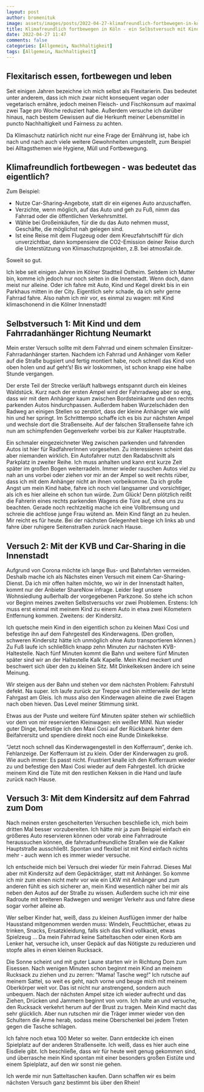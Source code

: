```yaml
---
layout: post
author: bromenituk
image: assets/images/posts/2022-04-27-klimafreundlich-fortbewegen-in-koeln-ein-selbstversuch-mit-kind.png
title: Klimafreundlich fortbewegen in Köln - ein Selbstversuch mit Kind
date: 2022-04-27 11:47
comments: false
categories: [Allgemein, Nachhaltigkeit]
tags: [Allgemein, Nachhaltigkeit]
---
```

## Flexitarisch essen, fortbewegen und leben

Seit einigen Jahren bezeichne ich mich selbst als Flexitarierin. Das bedeutet unter anderem, dass ich mich zwar nicht konsequent vegan oder vegetarisch ernähre, jedoch meinen Fleisch- und Fischkonsum auf maximal zwei Tage pro Woche reduziert habe. Außerdem versuche ich darüber hinaus, nach bestem Gewissen auf die Herkunft meiner Lebensmittel in puncto Nachhaltigkeit und Fairness zu achten.

Da Klimaschutz natürlich nicht nur eine Frage der Ernährung ist, habe ich nach und nach auch viele weitere Gewohnheiten umgestellt, zum Beispiel bei Alltagsthemen wie Hygiene, Müll und Fortbewegung.

<!--end_excerpt-->

## Klimafreundlich fortbewegen - was bedeutet das eigentlich?

Zum Beispiel:

- Nutze Car-Sharing-Angebote, statt dir ein eigenes Auto anzuschaffen.
- Verzichte, wenn möglich, auf das Auto und geh zu Fuß, nimm das Fahrrad oder die öffentlichen Verkehrsmittel.
- Wähle bei Großeinkäufen, für die du das Auto nehmen musst, Geschäfte, die möglichst nah gelegen sind.
- Ist eine Reise mit dem Flugzeug oder dem Kreuzfahrtschiff für dich unverzichtbar, dann kompensiere die CO2-Emission deiner Reise durch die Unterstützung von Klimaschutzprojekten, z.B. bei atmosfair.de.

Soweit so gut.

Ich lebe seit einigen Jahren im Kölner Stadtteil Ostheim. Seitdem ich Mutter bin, komme ich jedoch nur noch selten in die Innenstadt. Wenn doch, dann meist nur alleine. Oder ich fahre mit Auto, Kind und Kegel direkt bis in ein Parkhaus mitten in der City. Eigentlich sehr schade, da ich sehr gerne Fahrrad fahre. Also nahm ich mir vor, es einmal zu wagen: mit Kind klimaschonend in die Kölner Innenstadt!

## Selbstversuch 1: Mit Kind und dem Fahrradanhänger Richtung Neumarkt

Mein erster Versuch sollte mit dem Fahrrad und einem schmalen Einsitzer-Fahrradanhänger starten. Nachdem ich Fahrrad und Anhänger vom Keller auf die Straße bugsiert und fertig montiert habe, noch schnell das Kind von oben holen und auf geht’s! Bis wir loskommen, ist schon knapp eine halbe Stunde vergangen.

Der erste Teil der Strecke verläuft halbwegs entspannt durch ein kleines Waldstück. Kurz nach der ersten Ampel wird der Fahrradweg aber so eng, dass wir mit dem Anhänger kaum zwischen Bordsteinkante und den rechts parkenden Autos hindurchpassen. Außerdem haben Wurzelschäden den Radweg an einigen Stellen so zerstört, dass der kleine Anhänger wie wild hin und her springt. Im Schritttempo schaffe ich es bis zur nächsten Ampel und wechsle dort die Straßenseite. Auf der falschen Straßenseite fahre ich nun am schimpfenden Gegenverkehr vorbei bis zur Kalker Hauptstraße.

Ein schmaler eingezeichneter Weg zwischen parkenden und fahrenden Autos ist hier für RadfahrerInnen vorgesehen. Zu interessieren scheint das aber niemanden wirklich. Ein Autofahrer nutzt den Radabschnitt als Parkplatz in zweiter Reihe. Ich muss anhalten und kann erst kurze Zeit später im großen Bogen weiterradeln. Immer wieder rauschen Autos viel zu nah an uns vorbei oder ziehen vor mir an der Ampel so weit rechts rüber, dass ich mit dem Anhänger nicht an ihnen vorbeikomme. Da ich große Angst um mein Kind habe, fahre ich noch viel langsamer und vorsichtiger, als ich es hier alleine eh schon tun würde. Zum Glück! Denn plötzlich reißt die Fahrerin eines rechts parkenden Wagens die Türe auf, ohne uns zu beachten. Gerade noch rechtzeitig mache ich eine Vollbremsung und schreie die achtlose junge Frau wütend an. Mein Kind fängt an zu heulen. Mir reicht es für heute. Bei der nächsten Gelegenheit biege ich links ab und fahre über ruhigere Seitenstraßen zurück nach Hause.

## Versuch 2: Mit der KVB und Car-Sharing in die Innenstadt

Aufgrund von Corona möchte ich lange Bus- und Bahnfahrten vermeiden. Deshalb mache ich als Nächstes einen Versuch mit einem Car-Sharing-Dienst. Da ich mir offen halten möchte, wo wir in der Innenstadt halten, kommt nur der Anbieter ShareNow infrage. Leider liegt unsere Wohnsiedlung außerhalb der vorgegebenen Parkzone. So stehe ich schon vor Beginn meines zweiten Selbstversuchs vor zwei Problemen. Erstens: Ich muss erst einmal mit meinem Kind zu einem Auto in etwa zwei Kilometern Entfernung kommen. Zweitens: der Kindersitz.

Ich quetsche mein Kind in den eigentlich schon zu kleinen Maxi Cosi und befestige ihn auf dem Fahrgestell des Kinderwagens. (Den großen, schweren Kindersitz hätte ich unmöglich ohne Auto transportieren können.) Zu Fuß laufe ich schließlich knapp zehn Minuten zur nächsten KVB-Haltestelle. Nach fünf Minuten kommt die Bahn und weitere fünf Minuten später sind wir an der Haltestelle Kalk Kapelle. Mein Kind meckert und beschwert sich über den zu kleinen Sitz. Mit Dinkelkeksen ändere ich seine Meinung.

Wir steigen aus der Bahn und stehen vor dem nächsten Problem: Fahrstuhl defekt. Na super. Ich laufe zurück zur Treppe und bin mittlerweile der letzte Fahrgast am Gleis. Ich muss also den Kinderwagen alleine die zwei Etagen nach oben hieven. Das Level meiner Stimmung sinkt.

Etwas aus der Puste und weitere fünf Minuten später stehen wir schließlich vor dem von mir reservierten Kleinwagen: ein weißer MINI. Nun wieder guter Dinge, befestige ich den Maxi Cosi auf der Rückbank hinter dem Beifahrersitz und spendiere direkt noch eine Runde Dinkelkekse.

“Jetzt noch schnell das Kinderwagengestell in den Kofferraum”, denke ich. Fehlanzeige. Der Kofferraum ist zu klein. Oder der Kinderwagen zu groß. Wie auch immer: Es passt nicht. Frustriert knalle ich den Kofferraum wieder zu und befestige den Maxi Cosi wieder auf dem Fahrgestell. Ich drücke meinem Kind die Tüte mit den restlichen Keksen in die Hand und laufe zurück nach Hause.

## Versuch 3: Mit dem Kindersitz auf dem Fahrrad zum Dom

Nach meinen ersten gescheiterten Versuchen beschließe ich, mich beim dritten Mal besser vorzubereiten. Ich hätte mir ja zum Beispiel einfach ein größeres Auto reservieren können oder vorab eine Fahrradroute heraussuchen können, die fahrradunfreundliche Straßen wie die Kalker Hauptstraße ausschließt. Spontan und flexibel ist mit Kind einfach nichts mehr - auch wenn ich es immer wieder versuche.

Ich entscheide mich bei Versuch drei wieder für mein Fahrrad. Dieses Mal aber mit Kindersitz auf dem Gepäckträger, statt mit Anhänger. So komme ich mir zum einen nicht mehr vor wie ein LKW mit Anhänger und zum anderen fühlt es sich sicherer an, mein Kind wesentlich näher bei mir als neben den Autos auf der Straße zu wissen. Außerdem suche ich mir eine Radroute mit breiteren Radwegen und weniger Verkehr aus und fahre diese sogar vorher alleine ab.

Wer selber Kinder hat, weiß, dass zu kleinen Ausflügen immer der halbe Hausstand mitgenommen werden muss: Windeln, Feuchttücher, etwas zu trinken, Snacks, Ersatzkleidung, falls sich das Kind vollkackt, etwas Spielzeug … Da mein Fahrrad keine Satteltaschen oder einen Korb am Lenker hat, versuche ich, unser Gepäck auf das Nötigste zu reduzieren und stopfe alles in einen kleinen Rucksack.

Die Sonne scheint und mit guter Laune starten wir in Richtung Dom zum Eisessen. Nach wenigen Minuten schon beginnt mein Kind an meinem Rucksack zu ziehen und zu zerren: “Mama! Tasche weg!” Ich rutsche auf meinem Sattel, so weit es geht, nach vorne und beuge mich mit meinem Oberkörper weit vor. Das ist nicht nur anstrengend, sondern auch unbequem. Nach der nächsten Ampel sitze ich wieder aufrecht und das Ziehen, Drücken und Jammern beginnt von vorn. Ich halte an und versuche, den Rucksack verkehrt herum auf der Brust zu tragen. Mein Kind macht das sehr glücklich. Aber nun rutschen mir die Träger immer wieder von den Schultern die Arme herab, sodass meine Oberschenkel bei jedem Treten gegen die Tasche schlagen.

Ich fahre noch etwa 100 Meter so weiter. Dann entdeckte ich einen Spielplatz auf der anderen Straßenseite. Ich weiß, dass es hier auch eine Eisdiele gibt. Ich beschließe, dass wir für heute weit genug gekommen sind, und überrasche mein Kind spontan mit einer besonders großen Eistüte und einem Spielplatz, auf den wir sonst nie gehen.

Ich werde mir nun Satteltaschen kaufen. Dann schaffen wir es beim nächsten Versuch ganz bestimmt bis über den Rhein!
